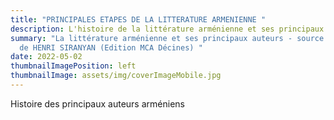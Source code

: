 ```yaml
---
title: "PRINCIPALES ETAPES DE LA LITTERATURE ARMENIENNE "
description: L'histoire de la littérature arménienne et ses principaux auteurs
summary: "La littérature arménienne et ses principaux auteurs - source : livre
  de HENRI SIRANYAN (Edition MCA Décines) "
date: 2022-05-02
thumbnailImagePosition: left
thumbnailImage: assets/img/coverImageMobile.jpg
---
```

Histoire des principaux auteurs arméniens